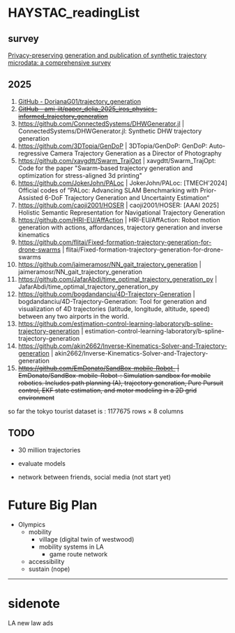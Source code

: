 # HAYSTAC_readingList

## survey

[Privacy-preserving generation and publication of synthetic trajectory microdata: a comprehensive survey](https://www.sciencedirect.com/science/article/pii/S1084804524001280)



## 2025

1. [GitHub - DorianaG01/trajectory\_generation](https://github.com/DorianaG01/trajectory_generation)
2. ~~[GitHub - ami-iit/paper\_delia\_2025\_iros\_physics-informed\_trajectory\_generation](https://github.com/ami-iit/paper_delia_2025_iros_physics-informed_trajectory_generation)~~
3. https://github.com/ConnectedSystems/DHWGenerator.jl | ConnectedSystems/DHWGenerator.jl: Synthetic DHW trajectory generation
4. https://github.com/3DTopia/GenDoP | 3DTopia/GenDoP: GenDoP: Auto-regressive Camera Trajectory Generation as a Director of Photography
5. https://github.com/xavgdtt/Swarm_TrajOpt | xavgdtt/Swarm_TrajOpt: Code for the paper &quot;Swarm-based trajectory generation and optimization for stress-aligned 3d printing&quot;
6. https://github.com/JokerJohn/PALoc | JokerJohn/PALoc: [TMECH'2024] Official codes of &rdquo;PALoc: Advancing SLAM Benchmarking with Prior-Assisted 6-DoF Trajectory Generation and Uncertainty Estimation&ldquo;
7. https://github.com/caoji2001/HOSER | caoji2001/HOSER: [AAAI 2025] Holistic Semantic Representation for Navigational Trajectory Generation
8. https://github.com/HRI-EU/AffAction | HRI-EU/AffAction: Robot motion generation with actions, affordances, trajectory generation and inverse kinematics
9. https://github.com/flitai/Fixed-formation-trajectory-generation-for-drone-swarms | flitai/Fixed-formation-trajectory-generation-for-drone-swarms
10. https://github.com/jaimeramosr/NN_gait_trajectory_generation | jaimeramosr/NN_gait_trajectory_generation
11. https://github.com/JafarAbdi/time_optimal_trajectory_generation_py | JafarAbdi/time_optimal_trajectory_generation_py
12. https://github.com/bogdandanciu/4D-Trajectory-Generation | bogdandanciu/4D-Trajectory-Generation: Tool for generation and visualization of 4D trajectories (latitude, longitude, altitude, speed) between any two airports in the world.
13. https://github.com/estimation-control-learning-laboratory/b-spline-trajectory-generation | estimation-control-learning-laboratory/b-spline-trajectory-generation
14. https://github.com/akin2662/Inverse-Kinematics-Solver-and-Trajectory-generation | akin2662/Inverse-Kinematics-Solver-and-Trajectory-generation
15. ~~https://github.com/EmDonato/SandBox-mobile-Robot- | EmDonato/SandBox-mobile-Robot-: Simulation sandbox for mobile robotics. Includes path planning (A), trajectory generation, Pure Pursuit control, EKF state estimation, and motor modeling in a 2D grid environment~~

so far the tokyo tourist dataset is : 1177675 rows × 8 columns



## TODO
- 30 million trajectories
- evaluate models


- network between friends, social media (not start yet)

  

# Future Big Plan
- Olympics
  - mobility
    - village (digital twin of westwood)
    - mobility systems in LA
      - game route network
  - accessibility
  - sustain (nope)  

--- 

# sidenote
LA new law ads
